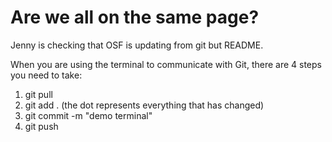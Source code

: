 # Are we all on the same page?

Jenny is checking that OSF is updating from git but README.

When you are using the terminal to communicate with Git, there are 4 steps you need to take:
1. git pull
2. git add . (the dot represents everything that has changed)
3. git commit -m "demo terminal"
4. git push